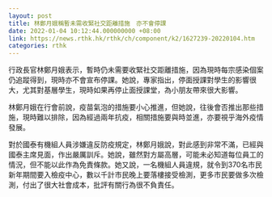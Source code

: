 ```yaml
---
layout: post
title: 林鄭月娥稱暫未需收緊社交距離措施　亦不會停課　
date: 2022-01-04 10:12:44.000000000 +08:00
link: https://news.rthk.hk/rthk/ch/component/k2/1627239-20220104.htm
categories: rthk
---
```


行政長官林鄭月娥表示，暫時仍未需要收緊社交距離措施，因為現時每宗感染個案仍追蹤得到，現時亦不會宣布停課。她說，專家指出，停面授課對學生的影響很大，尤其對基層學生，現時如果再停止面授課堂，為小朋友帶來很大影響。

林鄭月娥在行會前說，疫苗氣泡的措施要小心推進，但她說，往後會否推出那些措施，現時難以排除，因為經過兩年抗疫，相關措施要與時並進，亦要視乎海外疫情發展。

對於國泰有機組人員涉嫌違反防疫規定，林鄭月娥說，對此感到非常不滿，已經與國泰主席見面，作出嚴厲訓斥。她說，雖然對方屬高層，可能未必知道每位員工的情況，但不能以此作為免責條款。她又說，一名機組人員違規，就令到370名市民新年期間要入檢疫中心，數以千計市民晚上要落樓接受檢測，更多市民要做多次檢測，付出了很大社會成本，批評有關行為很不負責任。
